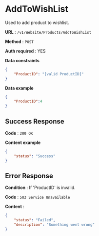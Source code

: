# AddToWishList

Used to add product to wishlist.

**URL** : `/v1/Website/Products/AddToWishList`

**Method** : `POST`

**Auth required** : YES

**Data constraints**

```json
{
    "ProductID": "[valid ProductID]"
}
```

**Data example**

```json
{
    "ProductID":4
}
```

## Success Response

**Code** : `200 OK`

**Content example**

```json
{
    "status": "Success"
}
```

## Error Response

**Condition** : If 'ProductID' is invalid.

**Code** : `503 Service Unavailable`

**Content** :

```json
{
    "status": "Failed",
    "description": "Something went wrong"
}
```
